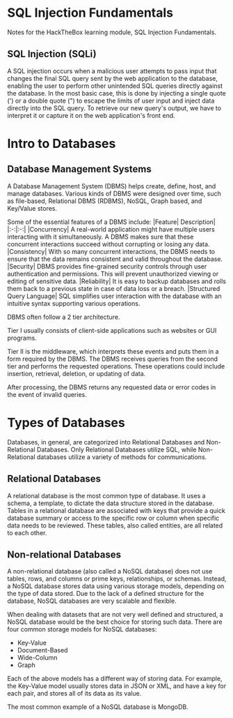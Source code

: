 # SQL Injection Fundamentals
Notes for the HackTheBox learning module, SQL Injection Fundamentals.

## SQL Injection (SQLi)
A SQL injection occurs when a malicious user attempts to pass input that changes the final SQL query sent by the web application to the database, enabling the user to perform other unintended SQL queries directly against the database. In the most basic case, this is done by injecting a single quote (') or a double quote (") to escape the limits of user input and inject data directly into the SQL query. To retrieve our new query's output, we have to interpret it or capture it on the web application's front end.

# Intro to Databases
## Database Management Systems
A Database Management System (DBMS) helps create, define, host, and manage databases. Various kinds of DBMS were designed over time, such as file-based, Relational DBMS (RDBMS), NoSQL, Graph based, and Key/Value stores.

Some of the essential features of a DBMS include:
|Feature|	Description|
|:-:|:-:|
|Concurrency|	A real-world application might have multiple users interacting with it simultaneously. A DBMS makes sure that these concurrent interactions succeed without corrupting or losing any data.
|Consistency|	With so many concurrent interactions, the DBMS needs to ensure that the data remains consistent and valid throughout the database.
|Security|	DBMS provides fine-grained security controls through user authentication and permissions. This will prevent unauthorized viewing or editing of sensitive data.
|Reliability|	It is easy to backup databases and rolls them back to a previous state in case of data loss or a breach.
|Structured Query Language|	SQL simplifies user interaction with the database with an intuitive syntax supporting various operations.

DBMS often follow a 2 tier architecture.

Tier I usually consists of client-side applications such as websites or GUI programs.

Tier II is the middleware, which interprets these events and puts them in a form required by the DBMS. The DBMS receives queries from the second tier and performs the requested operations. These operations could include insertion, retrieval, deletion, or updating of data.

After processing, the DBMS returns any requested data or error codes in the event of invalid queries.

# Types of Databases
Databases, in general, are categorized into Relational Databases and Non-Relational Databases. Only Relational Databases utilize SQL, while Non-Relational databases utilize a variety of methods for communications.

## Relational Databases
A relational database is the most common type of database. It uses a schema, a template, to dictate the data structure stored in the database. Tables in a relational database are associated with keys that provide a quick database summary or access to the specific row or column when specific data needs to be reviewed. These tables, also called entities, are all related to each other.

## Non-relational Databases
A non-relational database (also called a NoSQL database) does not use tables, rows, and columns or prime keys, relationships, or schemas. Instead, a NoSQL database stores data using various storage models, depending on the type of data stored. Due to the lack of a defined structure for the database, NoSQL databases are very scalable and flexible.

When dealing with datasets that are not very well defined and structured, a NoSQL database would be the best choice for storing such data. There are four common storage models for NoSQL databases:

- Key-Value
- Document-Based
- Wide-Column
- Graph

Each of the above models has a different way of storing data. For example, the Key-Value model usually stores data in JSON or XML, and have a key for each pair, and stores all of its data as its value.

The most common example of a NoSQL database is MongoDB.
